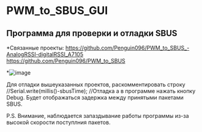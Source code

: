 # PWM_to_SBUS_GUI
## Программа для проверки и отладки SBUS
*Связанные проекты: https://github.com/Penguin096/PWM_to_SBUS_-AnalogRSSI-digitalRSSI_A7105 https://github.com/Penguin096/PWM_to_SBUS

*![image](https://user-images.githubusercontent.com/65414023/115794217-4cb21480-a3d6-11eb-99b4-ec390be02e36.png)


Для отладки вышеуказанных проектов, раскомментировать строку
//Serial.write(millis()-sbusTime);  //Отладка
а в программе нажать кнопку Debug. Будет отображаться задержка между принятыми пакетами SBUS.

P.S. Внимание, наблюдается запаздывание работы программы из-за высокой скорости поступлния пакетов.

